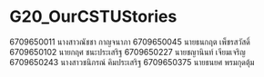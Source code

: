 # G20_OurCSTUStories
6709650011 นางสาวณัชชา กาญจนาภา
6709650045 นายธนกฤต เพ็ชรสวัสดิ์
6709650102 นายกฤศ ชนะประเสริฐ
6709650227 นายชญานินท์ เจียมเจริญ
6709650243 นางสาวชนิภรณ์ คิมประเสริฐ
6709650375 นายธนยศ พรมกุดตุ้ม